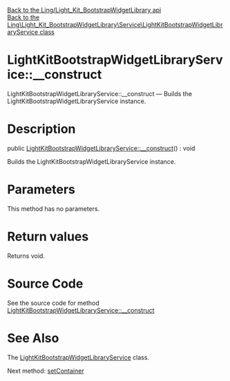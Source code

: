 [Back to the Ling/Light_Kit_BootstrapWidgetLibrary api](https://github.com/lingtalfi/Light_Kit_BootstrapWidgetLibrary/blob/master/doc/api/Ling/Light_Kit_BootstrapWidgetLibrary.md)<br>
[Back to the Ling\Light_Kit_BootstrapWidgetLibrary\Service\LightKitBootstrapWidgetLibraryService class](https://github.com/lingtalfi/Light_Kit_BootstrapWidgetLibrary/blob/master/doc/api/Ling/Light_Kit_BootstrapWidgetLibrary/Service/LightKitBootstrapWidgetLibraryService.md)


LightKitBootstrapWidgetLibraryService::__construct
================



LightKitBootstrapWidgetLibraryService::__construct — Builds the LightKitBootstrapWidgetLibraryService instance.




Description
================


public [LightKitBootstrapWidgetLibraryService::__construct](https://github.com/lingtalfi/Light_Kit_BootstrapWidgetLibrary/blob/master/doc/api/Ling/Light_Kit_BootstrapWidgetLibrary/Service/LightKitBootstrapWidgetLibraryService/__construct.md)() : void




Builds the LightKitBootstrapWidgetLibraryService instance.




Parameters
================

This method has no parameters.


Return values
================

Returns void.








Source Code
===========
See the source code for method [LightKitBootstrapWidgetLibraryService::__construct](https://github.com/lingtalfi/Light_Kit_BootstrapWidgetLibrary/blob/master/Service/LightKitBootstrapWidgetLibraryService.php#L41-L44)


See Also
================

The [LightKitBootstrapWidgetLibraryService](https://github.com/lingtalfi/Light_Kit_BootstrapWidgetLibrary/blob/master/doc/api/Ling/Light_Kit_BootstrapWidgetLibrary/Service/LightKitBootstrapWidgetLibraryService.md) class.

Next method: [setContainer](https://github.com/lingtalfi/Light_Kit_BootstrapWidgetLibrary/blob/master/doc/api/Ling/Light_Kit_BootstrapWidgetLibrary/Service/LightKitBootstrapWidgetLibraryService/setContainer.md)<br>

